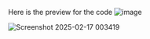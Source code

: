 Here is the preview for the code
![image](https://github.com/user-attachments/assets/74c2e6d2-6963-4278-b9c4-0c9d0c0ddb70)

![Screenshot 2025-02-17 003419](https://github.com/user-attachments/assets/c3489757-7ad4-4407-83cf-6b63f1ccf87a)
